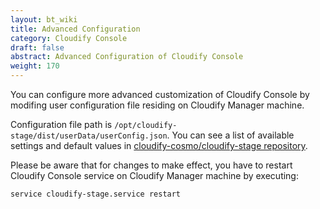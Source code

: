 ```yaml
---
layout: bt_wiki
title: Advanced Configuration
category: Cloudify Console
draft: false
abstract: Advanced Configuration of Cloudify Console
weight: 170
---
```


You can configure more advanced customization of Cloudify Console by modifing user configuration file residing on Cloudify Manager machine.

Configuration file path is `/opt/cloudify-stage/dist/userData/userConfig.json`. You can see a list of available settings and default values in [cloudify-cosmo/cloudify-stage repository](https://github.com/cloudify-cosmo/cloudify-stage/blob/master/conf/userConfig.json).

Please be aware that for changes to make effect, you have to restart Cloudify Console service on Cloudify Manager machine by executing:

```
service cloudify-stage.service restart 
```